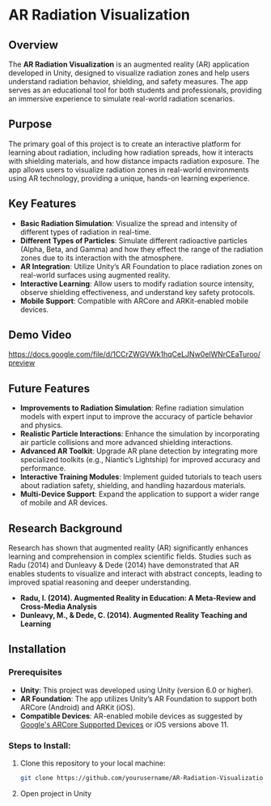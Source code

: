 # AR Radiation Visualization

## Overview
The **AR Radiation Visualization** is an augmented reality (AR) application developed in Unity, designed to visualize radiation zones and help users understand radiation behavior, shielding, and safety measures. The app serves as an educational tool for both students and professionals, providing an immersive experience to simulate real-world radiation scenarios.

## Purpose
The primary goal of this project is to create an interactive platform for learning about radiation, including how radiation spreads, how it interacts with shielding materials, and how distance impacts radiation exposure. The app allows users to visualize radiation zones in real-world environments using AR technology, providing a unique, hands-on learning experience.

## Key Features
- **Basic Radiation Simulation**: Visualize the spread and intensity of different types of radiation in real-time.
- **Different Types of Particles**: Simulate different radioactive particles (Alpha, Beta, and Gamma) and how they effect the range of the radiation zones due to its interaction with the atmosphere.
- **AR Integration**: Utilize Unity’s AR Foundation to place radiation zones on real-world surfaces using augmented reality.
- **Interactive Learning**: Allow users to modify radiation source intensity, observe shielding effectiveness, and understand key safety protocols.
- **Mobile Support**: Compatible with ARCore and ARKit-enabled mobile devices.

## Demo Video
https://docs.google.com/file/d/1CCrZWGVWk1hqCeLJNw0elWNrCEaTuroo/preview

## Future Features
- **Improvements to Radiation Simulation**: Refine radiation simulation models with expert input to improve the accuracy of particle behavior and physics.
- **Realistic Particle Interactions**: Enhance the simulation by incorporating air particle collisions and more advanced shielding interactions.
- **Advanced AR Toolkit**: Upgrade AR plane detection by integrating more specialized toolkits (e.g., Niantic’s Lightship) for improved accuracy and performance.
- **Interactive Training Modules**: Implement guided tutorials to teach users about radiation safety, shielding, and handling hazardous materials.
- **Multi-Device Support**: Expand the application to support a wider range of mobile and AR devices.

## Research Background
Research has shown that augmented reality (AR) significantly enhances learning and comprehension in complex scientific fields. Studies such as Radu (2014) and Dunleavy & Dede (2014) have demonstrated that AR enables students to visualize and interact with abstract concepts, leading to improved spatial reasoning and deeper understanding.

- **Radu, I. (2014). Augmented Reality in Education: A Meta-Review and Cross-Media Analysis**  
- **Dunleavy, M., & Dede, C. (2014). Augmented Reality Teaching and Learning**

## Installation
### Prerequisites
- **Unity**: This project was developed using Unity (version 6.0 or higher).
- **AR Foundation**: The app utilizes Unity’s AR Foundation to support both ARCore (Android) and ARKit (iOS).
- **Compatible Devices**: AR-enabled mobile devices as suggested by [Google's ARCore Supported Devices](https://developers.google.com/ar/devices) or iOS versions above 11.

### Steps to Install:
1. Clone this repository to your local machine:
   ```bash
   git clone https://github.com/yourusername/AR-Radiation-Visualization.git

2. Open project in Unity
